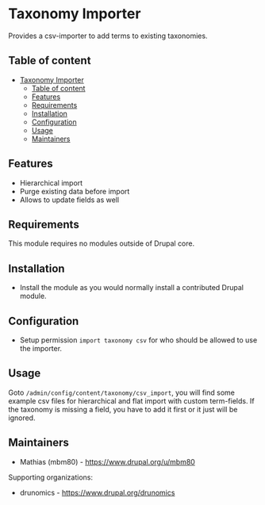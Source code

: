 # Taxonomy Importer

Provides a csv-importer to add terms to existing taxonomies.


## Table of content

  * [Taxonomy Importer](#taxonomy-importer)
    * [Table of content](#table-of-content)
    * [Features](#features)
    * [Requirements](#requirements)
    * [Installation](#installation)
    * [Configuration](#configuration)
    * [Usage](#usage)
    * [Maintainers](#maintainers)


## Features

  * Hierarchical import
  * Purge existing data before import
  * Allows to update fields as well


## Requirements

This module requires no modules outside of Drupal core.


## Installation

 * Install the module as you would normally install a contributed Drupal module.


## Configuration

 * Setup permission `import taxonomy csv` for who should be allowed to use
   the importer.


## Usage

Goto `/admin/config/content/taxonomy/csv_import`, you will find some example
csv files for hierarchical and flat import with custom term-fields.
If the taxonomy is missing a field, you have to add it first or it just will be
ignored.

## Maintainers

 * Mathias (mbm80) - https://www.drupal.org/u/mbm80

Supporting organizations:

 * drunomics - https://www.drupal.org/drunomics
